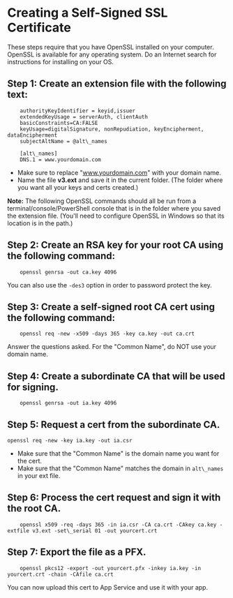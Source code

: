 # Creating a Self-Signed SSL Certificate

These steps require that you have OpenSSL installed on your computer. OpenSSL is available for any operating system. Do an Internet search for instructions for installing on your OS.

## Step 1: Create an extension file with the following text:

```
    authorityKeyIdentifier = keyid,issuer
    extendedKeyUsage = serverAuth, clientAuth
    basicConstraints=CA:FALSE
    keyUsage=digitalSignature, nonRepudiation, keyEncipherment, dataEncipherment
    subjectAltName = @alt\_names

    [alt\_names]
    DNS.1 = www.yourdomain.com
```
* Make sure to replace &quot;www.yourdomain.com&quot; with your domain name.
* Name the file **v3.ext** and save it in the current folder. (The folder where you want all your keys and certs created.)

**Note:** The following OpenSSL commands should all be run from a terminal/console/PowerShell console that is in the folder where you saved the extension file. (You&#39;ll need to configure OpenSSL in Windows so that its location is in the path.)

## Step 2: Create an RSA key for your root CA using the following command:

```
    openssl genrsa -out ca.key 4096
```

You can also use the `-des3` option in order to password protect the key.

## Step 3: Create a self-signed root CA cert using the following command:

```
    openssl req -new -x509 -days 365 -key ca.key -out ca.crt
```

Answer the questions asked. For the &quot;Common Name&quot;, do NOT use your domain name.

## Step 4: Create a subordinate CA that will be used for signing.

```
    openssl genrsa -out ia.key 4096
```

## Step 5: Request a cert from the subordinate CA.

```
openssl req -new -key ia.key -out ia.csr
```

* Make sure that the &quot;Common Name&quot; is the domain name you want for the cert.
* Make sure that the &quot;Common Name&quot; matches the domain in `alt\_names` in your ext file.

## Step 6: Process the cert request and sign it with the root CA.

```
    openssl x509 -req -days 365 -in ia.csr -CA ca.crt -CAkey ca.key -extfile v3.ext -set\_serial 01 -out yourcert.crt
```

## Step 7: Export the file as a PFX.

```
    openssl pkcs12 -export -out yourcert.pfx -inkey ia.key -in yourcert.crt -chain -CAfile ca.crt
```

You can now upload this cert to App Service and use it with your app.
